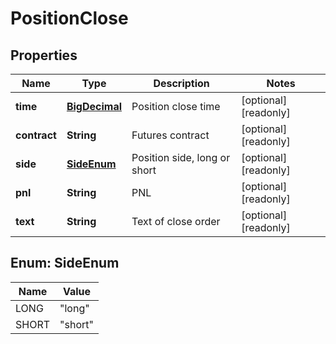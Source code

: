 
# PositionClose

## Properties

Name | Type | Description | Notes
------------ | ------------- | ------------- | -------------
**time** | [**BigDecimal**](BigDecimal.md) | Position close time |  [optional] [readonly]
**contract** | **String** | Futures contract |  [optional] [readonly]
**side** | [**SideEnum**](#SideEnum) | Position side, long or short |  [optional] [readonly]
**pnl** | **String** | PNL |  [optional] [readonly]
**text** | **String** | Text of close order |  [optional] [readonly]

## Enum: SideEnum

Name | Value
---- | -----
LONG | &quot;long&quot;
SHORT | &quot;short&quot;


